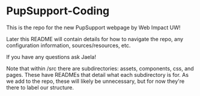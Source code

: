 # PupSupport-Coding

This is the repo for the new PupSupport webpage by Web Impact UW!

Later this README will contain details for how to navigate the repo,
any configuration information, sources/resources, etc.

If you have any questions ask Jaela!

Note that within /src there are subdirectories: assets, components, css, and pages. These have READMEs that detail what each subdirectory is for. As we add to the repo, these will likely be unnecessary, but for now they're there to label our structure.
